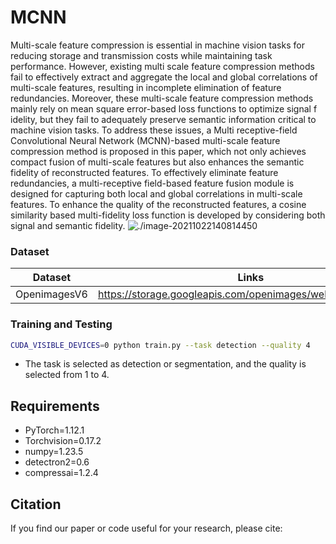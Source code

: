 # MCNN
Multi-scale feature compression is essential in machine vision tasks for reducing storage and transmission costs while maintaining task performance. However, existing multi scale feature compression methods fail to effectively extract and aggregate the local and global correlations of multi-scale features, resulting in incomplete elimination of feature redundancies. Moreover, these multi-scale feature compression methods mainly rely on mean square error-based loss functions to optimize signal f idelity, but they fail to adequately preserve semantic information critical to machine vision tasks. To address these issues, a Multi receptive-field Convolutional Neural Network (MCNN)-based multi-scale feature compression method is proposed in this paper, which not only achieves compact fusion of multi-scale features but also enhances the semantic fidelity of reconstructed features. To effectively eliminate feature redundancies, a multi-receptive field-based feature fusion module is designed for capturing both local and global correlations in multi-scale features. To enhance the quality of the reconstructed features, a cosine similarity based multi-fidelity loss function is developed by considering both signal and semantic fidelity. 
![./image-20211022140814450](https://github.com/NUIST-Videocoding/MCNN/blob/main/MCNN/framework-MCNN.png)

### Dataset
| Dataset   | Links                                                       |
| --------- | ----------------------------------------------------------- |
| OpenimagesV6      | https://storage.googleapis.com/openimages/web/download.html      |


### Training and Testing
```bash
CUDA_VISIBLE_DEVICES=0 python train.py --task detection --quality 4
```
- The task is selected as detection or segmentation, and the quality is selected from 1 to 4.


## Requirements
- PyTorch=1.12.1
- Torchvision=0.17.2
- numpy=1.23.5
- detectron2=0.6
- compressai=1.2.4

## Citation

If you find our paper or code useful for your research, please cite:

```BibTex

```
